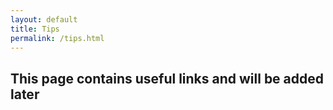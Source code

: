 ```yaml
---
layout: default
title: Tips
permalink: /tips.html
---
```

## This page contains useful links and will be added later
